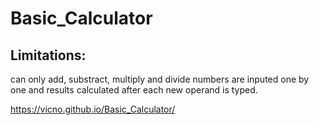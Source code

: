 # Basic_Calculator
## Limitations:
can only add, substract, multiply and divide
numbers are inputed one by one and results calculated after each new operand is typed.

https://vicno.github.io/Basic_Calculator/
